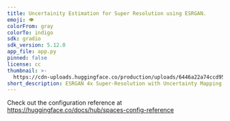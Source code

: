 ```yaml
---
title: Uncertainity Estimation for Super Resolution using ESRGAN.
emoji: 👁
colorFrom: gray
colorTo: indigo
sdk: gradio
sdk_version: 5.12.0
app_file: app.py
pinned: false
license: cc
thumbnail: >-
  https://cdn-uploads.huggingface.co/production/uploads/6446a22a74ccd9582b6b1d0d/saPkCodylOtOjG8sNOTxV.webp
short_description: ESRGAN 4x Super-Resolution with Uncertainty Mapping Insights
---
```


Check out the configuration reference at https://huggingface.co/docs/hub/spaces-config-reference